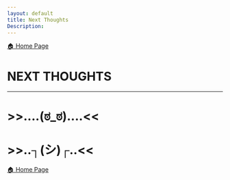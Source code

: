 ```yaml
---
layout: default
title: Next Thoughts
Description:
---
```


[ 🏠 Home Page](https://davidprush.com)

# NEXT THOUGHTS

***

# >>....(ಠ_ಠ)....<<

# >>..┐(シ)┌..<<

[ 🏠 Home Page](https://davidprush.com)
